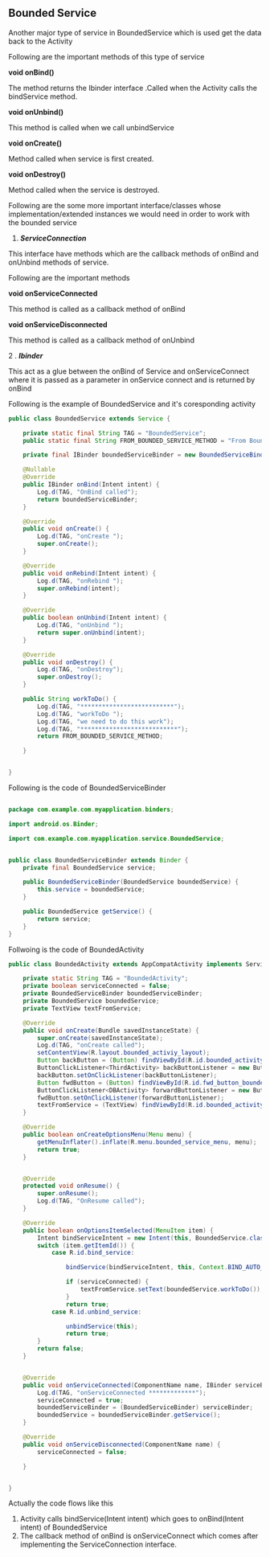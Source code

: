 Bounded Service
------

Another major type of service in BoundedService which is used get the data back to the Activity

Following are the important methods of this type of service

**void onBind()**

The method returns the Ibinder interface .Called when the Activity calls the bindService method.

**void onUnbind()**

This method is called when we call unbindService

**void onCreate()**

Method called when service is first created.

**void onDestroy()**

Method called when the service is destroyed.

Following are the some more important interface/classes whose implementation/extended  instances we would need in order to work with the bounded service

1. ***ServiceConnection***

This interface have methods which are the callback methods of onBind and onUnbind methods of service.

Following are the important methods 

**void onServiceConnected**

This method is called as a callback  method of onBind



**void onServiceDisconnected**

This method is called as a callback method of onUnbind 

2 . ***Ibinder***

This act as a glue between the onBind of Service and onServiceConnect where it is passed as a parameter in onService connect and is returned by onBind

Following is the example of BoundedService and it's coresponding activity

```java
public class BoundedService extends Service {

    private static final String TAG = "BoundedService";
    public static final String FROM_BOUNDED_SERVICE_METHOD = "From Bounded Service method";

    private final IBinder boundedServiceBinder = new BoundedServiceBinder(this);

    @Nullable
    @Override
    public IBinder onBind(Intent intent) {
        Log.d(TAG, "OnBind called");
        return boundedServiceBinder;
    }

    @Override
    public void onCreate() {
        Log.d(TAG, "onCreate ");
        super.onCreate();
    }

    @Override
    public void onRebind(Intent intent) {
        Log.d(TAG, "onRebind ");
        super.onRebind(intent);
    }

    @Override
    public boolean onUnbind(Intent intent) {
        Log.d(TAG, "onUnbind ");
        return super.onUnbind(intent);
    }

    @Override
    public void onDestroy() {
        Log.d(TAG, "onDestroy");
        super.onDestroy();
    }

    public String workToDo() {
        Log.d(TAG, "**************************");
        Log.d(TAG, "workToDo ");
        Log.d(TAG, "we need to do this work");
        Log.d(TAG, "***************************");
        return FROM_BOUNDED_SERVICE_METHOD;

    }


}
```

Following is the code of BoundedServiceBinder

```java

package com.example.com.myapplication.binders;

import android.os.Binder;

import com.example.com.myapplication.service.BoundedService;


public class BoundedServiceBinder extends Binder {
    private final BoundedService service;

    public BoundedServiceBinder(BoundedService boundedService) {
        this.service = boundedService;
    }

    public BoundedService getService() {
        return service;
    }
}
```
Follwoing is the code of BoundedActivity

``` java
public class BoundedActivity extends AppCompatActivity implements ServiceConnection {

    private static String TAG = "BoundedActivity";
    private boolean serviceConnected = false;
    private BoundedServiceBinder boundedServiceBinder;
    private BoundedService boundedService;
    private TextView textFromService;

    @Override
    public void onCreate(Bundle savedInstanceState) {
        super.onCreate(savedInstanceState);
        Log.d(TAG, "onCreate called");
        setContentView(R.layout.bounded_activiy_layout);
        Button backButton = (Button) findViewById(R.id.bounded_activity_back_button);
        ButtonClickListener<ThirdActivity> backButtonListener = new ButtonClickListener<>(null, this, ThirdActivity.class);
        backButton.setOnClickListener(backButtonListener);
        Button fwdButton = (Button) findViewById(R.id.fwd_button_bounded_activity);
        ButtonClickListener<DBActivity> forwardButtonListener = new ButtonClickListener<>(null, this, DBActivity.class);
        fwdButton.setOnClickListener(forwardButtonListener);
        textFromService = (TextView) findViewById(R.id.bounded_activity_from_bounded_service);
    }

    @Override
    public boolean onCreateOptionsMenu(Menu menu) {
        getMenuInflater().inflate(R.menu.bounded_service_menu, menu);
        return true;
    }


    @Override
    protected void onResume() {
        super.onResume();
        Log.d(TAG, "OnResume called");
    }

    @Override
    public boolean onOptionsItemSelected(MenuItem item) {
        Intent bindServiceIntent = new Intent(this, BoundedService.class);
        switch (item.getItemId()) {
            case R.id.bind_service:

                bindService(bindServiceIntent, this, Context.BIND_AUTO_CREATE);

                if (serviceConnected) {
                    textFromService.setText(boundedService.workToDo());
                }
                return true;
            case R.id.unbind_service:

                unbindService(this);
                return true;
        }
        return false;
    }


    @Override
    public void onServiceConnected(ComponentName name, IBinder serviceBinder) {
        Log.d(TAG, "onServiceConnected *************");
        serviceConnected = true;
        boundedServiceBinder = (BoundedServiceBinder) serviceBinder;
        boundedService = boundedServiceBinder.getService();
    }

    @Override
    public void onServiceDisconnected(ComponentName name) {
        serviceConnected = false;

    }


}
```

Actually the code flows like this

1. Activity calls bindService(Intent intent) which goes to onBind(Intent intent) of BoundedService
2. The callback method of onBind is onServiceConnect which comes after implementing the ServiceConnection interface.